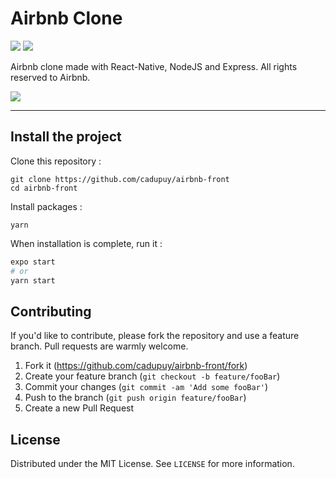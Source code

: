 # Airbnb Clone

![](https://img.shields.io/github/last-commit/cadupuy/airbnb-front.svg?style=for-the-badge)
![](https://img.shields.io/github/license/cadupuy/airbnb-front.svg?style=for-the-badge)

Airbnb clone made with React-Native, NodeJS and Express. All rights reserved to Airbnb.

[![](https://image.noelshack.com/fichiers/2020/48/3/1606341311-simulator-screen-shot-iphone-12-pro-max-2020-11-25-at-22-49-55.jpg)]()

---

## Install the project

Clone this repository :

```
git clone https://github.com/cadupuy/airbnb-front
cd airbnb-front
```

Install packages :

```
yarn
```

When installation is complete, run it :


```bash
expo start
# or
yarn start
```


## Contributing

If you'd like to contribute, please fork the repository and use a feature branch. Pull requests are warmly welcome.

1. Fork it (<https://github.com/cadupuy/airbnb-front/fork>)
2. Create your feature branch (`git checkout -b feature/fooBar`)
3. Commit your changes (`git commit -am 'Add some fooBar'`)
4. Push to the branch (`git push origin feature/fooBar`)
5. Create a new Pull Request

## License

Distributed under the MIT License. See `LICENSE` for more information.
